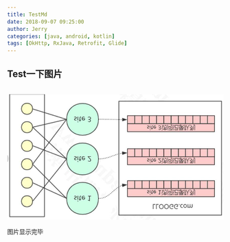 ```yaml
---
title: TestMd
date: 2018-09-07 09:25:00
author: Jerry
categories: [java, android, kotlin]
tags: [OkHttp, RxJava, Retrofit, Glide]
---
```


## Test一下图片

​		![test](test.png)



图片显示完毕

